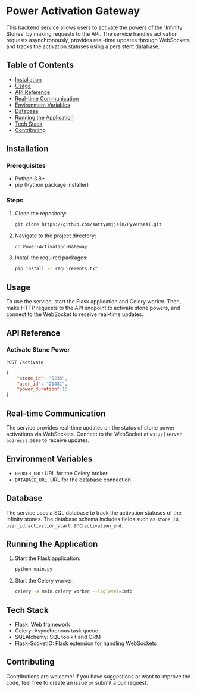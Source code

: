 
# Power Activation Gateway

This backend service allows users to activate the powers of the 'Infinity Stones' by making requests to the API. The service handles activation requests asynchronously, provides real-time updates through WebSockets, and tracks the activation statuses using a persistent database.

## Table of Contents

- [Installation](#installation)
- [Usage](#usage)
- [API Reference](#api-reference)
- [Real-time Communication](#real-time-communication)
- [Environment Variables](#environment-variables)
- [Database](#database)
- [Running the Application](#running-the-application)
- [Tech Stack](#tech-stack)
- [Contributing](#contributing)

## Installation

### Prerequisites

- Python 3.8+
- pip (Python package installer)

### Steps

1. Clone the repository:
   ```bash
   git clone https://github.com/sattyamjjain/PyVerseAI.git
   ```
2. Navigate to the project directory:
   ```bash
   cd Power-Activation-Gateway
   ```
3. Install the required packages:
   ```bash
   pip install -r requirements.txt
   ```

## Usage

To use the service, start the Flask application and Celery worker. Then, make HTTP requests to the API endpoint to activate stone powers, and connect to the WebSocket to receive real-time updates.

## API Reference

### Activate Stone Power

```http
POST /activate
```

```json
{
    "stone_id": "5235",
    "user_id": "21431",
    "power_duration":10
}
```

## Real-time Communication

The service provides real-time updates on the status of stone power activations via WebSockets. Connect to the WebSocket at `ws://[server address]:5000` to receive updates.

## Environment Variables

- `BROKER_URL`: URL for the Celery broker
- `DATABASE_URL`: URL for the database connection

## Database

The service uses a SQL database to track the activation statuses of the infinity stones. The database schema includes fields such as `stone_id`, `user_id`, `activation_start`, and `activation_end`.

## Running the Application

1. Start the Flask application:
   ```bash
   python main.py
   ```
2. Start the Celery worker:
   ```bash
   celery -A main.celery worker --loglevel=info
   ```

## Tech Stack

- Flask: Web framework
- Celery: Asynchronous task queue
- SQLAlchemy: SQL toolkit and ORM
- Flask-SocketIO: Flask extension for handling WebSockets

## Contributing

Contributions are welcome! If you have suggestions or want to improve the code, feel free to create an issue or submit a pull request.
